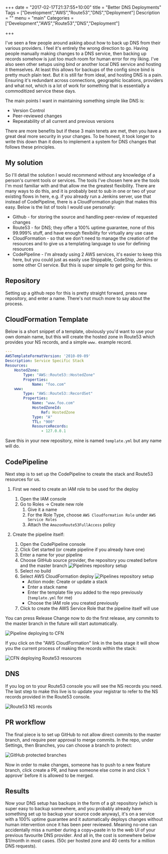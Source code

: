 +++
date = "2017-02-17T21:37:55+10:00"
title = "Better DNS Deployments"
Tags = ["Development","AWS","Route53","DNS","Deployment"]
Description = ""
menu = "main"
Categories = ["Development","AWS","Route53","DNS","Deployment"]

+++

I've seen a few people around asking about how to back up DNS from their various providers. I feel it's entirely the wrong direction to go. Having people manually making changes to a DNS service, then backing up records somehow is just too much room for human error for my liking. I've also seen other setups using bind or another local DNS service and hosting it themselves. At least this allows for backups of the config since bind is pretty much plain text. But it is still far from ideal, and hosting DNS is a pain. Ensuring it's redundant across connections, geographic locations, providers and what not, which is a lot of work for something that is essentially a commoditized service these days.

The main points I want in maintaining something simple like DNS is:

* Version Control
* Peer-reviewed changes
* Repeatability of all current and previous versions

There are more benefits but if these 3 main tenets are met, then you have a great deal more security in your changes. To be honest, it took longer to write this down than it does to implement a system for DNS changes that follows these principles.

## My solution
So I'll detail the solution I would recommend without any knowledge of a person's current tools or services. The tools I've chosen here are the tools I'm most familiar with and that allow me the greatest flexibility. There are many ways to do this, and it is probably best to sub in one or two of your existing flows in here, e.g. if you already run a Jenkins server, use that instead of CodePipeline, there is a CloudFormation plugin that makes this easy. Below is the list of tools I would use personally:

* Github - for storing the source and handling peer-review of requested changes
* Route53 - for DNS; they offer a 100% uptime guarantee, none of this 99.999% stuff, and have enough flexibility for virtually any use case
* CloudFormation - so that we don't need to manage the creation of the resources and to give us a templating language to use for defining resources
* CodePipeline - I'm already using 2 AWS services, it's easier to keep this here, but you could just as easily use Shippable, CodeShip, Jenkins or some other CI service. But this is super simple to get going for this.

## Repository
Setting up a github repo for this is pretty straight forward, press new repository, and enter a name. There's not much more to say about the process.

## CloudFormation Template
Below is a short snippet of a template, obviously you'd want to use your own domain name, but this will create the hosted zone in Route53 which provides your NS records, and a simple `www.` example record.
```yaml
---
AWSTemplateFormatVersion: '2010-09-09'
Description: Service Specific Stack
Resources:
    HostedZone:
        Type: "AWS::Route53::HostedZone"
        Properties:
            Name: "foo.com"
    www:
        Type: "AWS::Route53::RecordSet"
        Properties:
            Name: "www.foo.com"
            HostedZoneId:
                Ref: HostedZone
            Type: "A"
            TTL: "900"
            ResourceRecords:
                - 127.0.0.1
```
Save this in your new repository, mine is named `template.yml` but any name will do.

## CodePipeline
Next step is to set up the CodePipeline to create the stack and Route53 resources for us.

1. First we need to create an IAM role to be used for the deploy
    1. Open the IAM console
    2. Go to Roles -> Create new role
        1. Give it a name
        2. For the Role Type, choose `AWS Cloudformation Role` under `AWS Service Roles`
        3. Attach the `AmazonRoute53FullAccess` policy

2. Create the pipeline itself:
    1. Open the CodePipeline console
    2. Click Get started (or create pipeline if you already have one)
    3. Enter a name for your pipeline
    4. Choose GitHub source provider, the repository you created before and the master branch
    ![Pipelines repository setup](/images/better-dns-deployments/create-pipeline-github.jpeg)
    5. Select no build
    6. Select AWS CloudFormation deploy
    ![Pipelines repository setup](/images/better-dns-deployments/create-pipeline-cfn.jpeg)
        * Action mode: Create or update a stack
        * Enter a stack name
        * Enter the template file you added to the repo previously (`template.yml` for me)
        * Choose the IAM role you created previously
    7. Click to create the AWS Service Role that the pipeline itself will use

You can press Release Change now to do the first release, any commits to the master branch in the future will start automatically.

![Pipeline deploying to CFN](/images/better-dns-deployments/running-pipeline.jpeg)

If you click on the "AWS CloudFormation" link in the beta stage it will show you the current process of making the records within the stack:

![CFN deploying Route53 resources](/images/better-dns-deployments/cfn-stack.jpeg)

## DNS
If you log on to your Route53 console you will see the NS records you need. The last step to make this live is to update your registrar to refer to the NS records provided in the Route53 console.

![Route53 NS records](/images/better-dns-deployments/route53.jpeg)

## PR workflow
The final piece is to set up GitHub to not allow direct commits to the master branch, and require peer approval to merge commits. In the repo, under Settings, then Branches, you can choose a branch to protect:

![GitHub protected branches](/images/better-dns-deployments/github-protected-branch.jpeg)

Now in order to make changes, someone has to push to a new feature branch, click create a PR, and have someone else come in and click 'I approve' before it is allowed to be merged.

## Results
Now your DNS setup has backups in the form of a git repository (which is super easy to backup somewhere, and you probably already have something set up to backup your source code anyway), it's on a service with a 100% uptime guarantee and it automatically deploys changes without human intervention once it has been peer reviewed. Meaning no-one can accidentally miss a number during a copy+paste in to the web UI of your previous favourite DNS provider. And all in, the cost is somewhere below $1/month in most cases. (50c per hosted zone and 40 cents for a million DNS requests).
